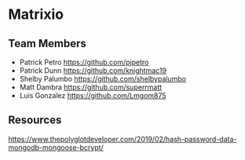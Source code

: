 # Matrixio

## Team Members

- Patrick Petro https://github.com/pjpetro
- Patrick Dunn https://github.com/knightmac19
- Shelby Palumbo https://github.com/shelbypalumbo
- Matt Dambra https://github.com/superrmatt
- Luis Gonzalez https://github.com/Lmgom875


## Resources
https://www.thepolyglotdeveloper.com/2019/02/hash-password-data-mongodb-mongoose-bcrypt/